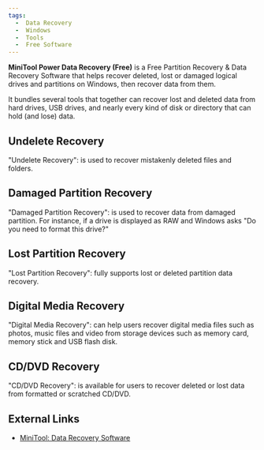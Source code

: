 ```yaml
---
tags:
  -  Data Recovery
  -  Windows
  -  Tools
  -  Free Software
---
```

**MiniTool Power Data Recovery (Free)** is a Free Partition Recovery &
Data Recovery Software that helps recover deleted, lost or damaged
logical drives and partitions on Windows, then recover data from them.

It bundles several tools that together can recover lost and deleted data
from hard drives, USB drives, and nearly every kind of disk or directory
that can hold (and lose) data.

## Undelete Recovery

"Undelete Recovery": is used to recover mistakenly deleted files and
folders.

## Damaged Partition Recovery

"Damaged Partition Recovery": is used to recover data from damaged
partition. For instance, if a drive is displayed as RAW and Windows asks
"Do you need to format this drive?"

## Lost Partition Recovery

"Lost Partition Recovery": fully supports lost or deleted partition data
recovery.

## Digital Media Recovery

"Digital Media Recovery": can help users recover digital media files
such as photos, music files and video from storage devices such as
memory card, memory stick and USB flash disk.

## CD/DVD Recovery

"CD/DVD Recovery": is available for users to recover deleted or lost
data from formatted or scratched CD/DVD.

## External Links

- [MiniTool: Data Recovery Software](https://www.minitool.com/data-recovery-software/)
